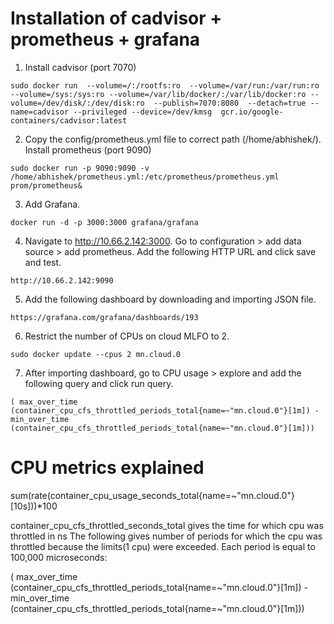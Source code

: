 # Installation of cadvisor + prometheus + grafana
1. Install cadvisor (port 7070)

`sudo docker run 
  --volume=/:/rootfs:ro 
  --volume=/var/run:/var/run:ro 
  --volume=/sys:/sys:ro
  --volume=/var/lib/docker/:/var/lib/docker:ro
  --volume=/dev/disk/:/dev/disk:ro 
  --publish=7070:8080 
  --detach=true
  --name=cadvisor
  --privileged
  --device=/dev/kmsg 
  gcr.io/google-containers/cadvisor:latest `


2. Copy the config/prometheus.yml file to correct path (/home/abhishek/). Install prometheus (port 9090)

`sudo docker run
    -p 9090:9090
    -v /home/abhishek/prometheus.yml:/etc/prometheus/prometheus.yml
    prom/prometheus&
`

3. Add Grafana.

`docker run -d -p 3000:3000 grafana/grafana`

4. Navigate to  http://10.66.2.142:3000. Go to configuration > add data source > add prometheus. Add the following HTTP URL and click save and test.

`http://10.66.2.142:9090`

5. Add the following dashboard by downloading and importing JSON file.

`https://grafana.com/grafana/dashboards/193`

6. Restrict the number of CPUs on cloud MLFO to 2.

`sudo docker update --cpus 2 mn.cloud.0`

7. After importing dashboard, go to CPU usage > explore and add the following query and click run query.

`( max_over_time (container_cpu_cfs_throttled_periods_total{name=~"mn.cloud.0"}[1m]) - 
min_over_time (container_cpu_cfs_throttled_periods_total{name=~"mn.cloud.0"}[1m])) `


# CPU metrics explained
sum(rate(container_cpu_usage_seconds_total{name=~"mn.cloud.0"}[10s]))*100

container_cpu_cfs_throttled_seconds_total gives the time for which cpu was throttled in ns
The following gives number of periods for which the cpu was throttled because the limits(1 cpu) were exceeded. Each period is equal to 100,000 microseconds:

( max_over_time (container_cpu_cfs_throttled_periods_total{name=~"mn.cloud.0"}[1m]) - 
min_over_time (container_cpu_cfs_throttled_periods_total{name=~"mn.cloud.0"}[1m])) 